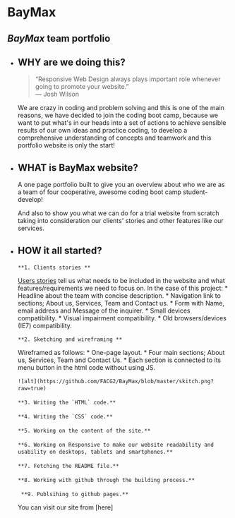 # BayMax
## *BayMax* team portfolio


* ## WHY are we doing this?
    >“Responsive Web Design always plays important role whenever going to promote your website.”  
    ― Josh Wilson

    We are crazy in coding and problem solving and this is one of the main reasons, we have decided to join the coding boot camp, because we want to put what's in our heads into a set of actions to achieve sensible results of our own ideas and practice coding, to develop a comprehensive understanding of concepts and teamwork and this portfolio website is only the start!


* ## WHAT is BayMax website?
    A one page portfolio built to give you an overview about who we are as a team of four cooperative, awesome coding boot camp student-develop!

    And also to show you what we can do for a trial website from scratch taking into consideration our clients' stories and other features like our services.



* ## HOW it all started?
      **1. Clients stories **
    
    [Users stories](https://github.com/gazaskygeeks/bootcamp/blob/master/coursebook/week1/project.md) tell us what needs to be      included in the website and what features/requirements we need to focus on. In the case of this project:
      * Headline about the team with concise description.
      * Navigation link to sections; About us, Services, Team and Contact us.
      * Form with Name, email address and Message of the inquirer.
      * Small devices compatibility.
      * Visual impairment compatibility.
      * Old browsers/devices (IE7) compatibility.

      **2. Sketching and wireframing **
     
     Wireframed as follows:
      * One-page layout.
      * Four main sections; About us, Services, Team and Contact Us.
      * Each section is connected to its menu button in the html code without using JS.

      ![alt](https://github.com/FACG2/BayMax/blob/master/skitch.png?raw=true)

      **3. Writing the `HTML` code.**

      **4. Writing the `CSS` code.**

      **5. Working on the content of the site.**

      **6. Working on Responsive to make our website readability and usability on desktops, tablets and smartphones.**

      **7. Fetching the README file.**

      **8. Working with github through the building process.**

       **9. Publsihing to github pages.**


    You can visit our site from [here]
